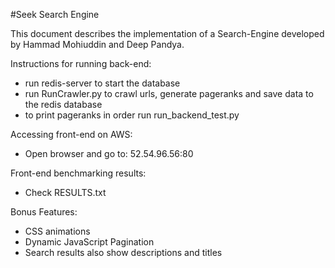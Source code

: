 #Seek Search Engine

This document describes the implementation of a Search-Engine developed by
Hammad Mohiuddin and Deep Pandya. 

Instructions for running back-end:
   - run redis-server to start the database
   - run RunCrawler.py to crawl urls, generate pageranks and
     save data to the redis database 
   - to print pageranks in order run run_backend_test.py

Accessing front-end on AWS:
   - Open browser and go to: 52.54.96.56:80

Front-end benchmarking results:
   - Check RESULTS.txt

Bonus Features:
   - CSS animations
   - Dynamic JavaScript Pagination
   - Search results also show descriptions and titles 
 

